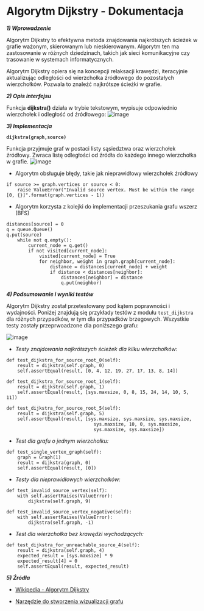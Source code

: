 
# Algorytm Dijkstry - Dokumentacja

***1) Wprowadzenie***

Algorytm Dijkstry to efektywna metoda znajdowania najkrótszych ścieżek w grafie ważonym, skierowanym lub nieskierowanym. Algorytm ten ma zastosowanie w różnych dziedzinach, takich jak sieci komunikacyjne czy trasowanie w systemach informatycznych.

Algorytm Dijkstry opiera się na koncepcji relaksacji krawędzi, iteracyjnie aktualizując odległości od wierzchołka źródłowego do pozostałych wierzchołków. Pozwala to znaleźć najkrótsze ścieżki w grafie.



***2) Opis interfejsu***

Funkcja **dijkstra()** działa w trybie tekstowym, wypisuje odpowiednio wierzchołek i odległość od źródłowego:
![image](https://github.com/Kamma121/python_lab/assets/109139766/7703ce41-cb21-44f4-bf3d-59c30cad7876)


***3) Implementacja***

**`dijkstra(graph,source)`**

Funkcja przyjmuje graf w postaci listy sąsiedztwa oraz wierzchołek źródłowy. Zwraca listę odległości od źródła do każdego innego wierzchołka w grafie.
![image](https://github.com/Kamma121/python_lab/assets/109139766/72d543a8-34c3-45dc-808b-cbc462664874)

- Algorytm obsługuje błędy, takie jak nieprawidłowy wierzchołek źródłowy
```
if source >= graph.vertices or source < 0:
    raise ValueError("Invalid source vertex. Must be within the range [0, {}]".format(graph.vertices - 1))
``` 
- Algorytm korzysta z kolejki do implementacji przeszukania grafu wszerz (BFS)

```
distances[source] = 0
q = queue.Queue()
q.put(source)
    while not q.empty():
        current_node = q.get()
        if not visited[current_node]:
            visited[current_node] = True
            for neighbor, weight in graph.graph[current_node]:
                distance = distances[current_node] + weight
                if distance < distances[neighbor]:
                    distances[neighbor] = distance
                    q.put(neighbor)
```

***4) Podsumowanie i wyniki testów***

Algorytm Dijkstry został przetestowany pod kątem poprawności i wydajności. Poniżej znajdują się przykłady testów z modułu `test_dijkstra` dla różnych przypadków, w tym dla przypadków brzegowych. Wszystkie testy zostały przeprwoadzone dla poniższego grafu:

![image](https://github.com/Kamma121/python_lab/assets/109139766/4f75f8c5-e2e0-4d6a-a8b7-a4eec54f5eb4)



- *Testy znajdowania najkrótszych ścieżek dla kilku wierzchołków:*
```
def test_dijkstra_for_source_root_0(self):
    result = dijkstra(self.graph, 0)
    self.assertEqual(result, [0, 4, 12, 19, 27, 17, 13, 8, 14])

def test_dijkstra_for_source_root_1(self):
    result = dijkstra(self.graph, 1)
    self.assertEqual(result, [sys.maxsize, 0, 8, 15, 24, 14, 10, 5, 11])

def test_dijkstra_for_source_root_5(self):
    result = dijkstra(self.graph, 5)
    self.assertEqual(result, [sys.maxsize, sys.maxsize, sys.maxsize,
                                sys.maxsize, 10, 0, sys.maxsize,
                                sys.maxsize, sys.maxsize])
```                                  
- *Test dla grafu o jednym wierzchołku:*
```
def test_single_vertex_graph(self):
    graph = Graph(1)
    result = dijkstra(graph, 0)
    self.assertEqual(result, [0])
```
- *Testy dla nieprawidłowych wierzchołków:*
```
def test_invalid_source_vertex(self):
    with self.assertRaises(ValueError):
        dijkstra(self.graph, 9)

def test_invalid_source_vertex_negative(self):
    with self.assertRaises(ValueError):
        dijkstra(self.graph, -1)
```
- *Test dla wierzchołka bez krawędzi wychodzących:*
```
def test_dijkstra_for_unreachable_source_4(self):
    result = dijkstra(self.graph, 4)
    expected_result = [sys.maxsize] * 9
    expected_result[4] = 0
    self.assertEqual(result, expected_result)
```


***5) Źródła***

- [Wikipedia - Algorytm Dijkstry](https://en.wikipedia.org/wiki/Dijkstra%27s_algorithm)

- [Narzędzie do stworzenia wizualizacji grafu](https://visualgo.net/en/graphds)
